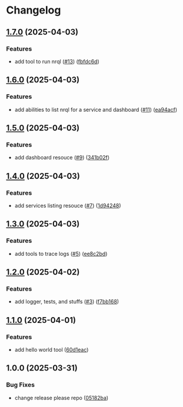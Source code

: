 # Changelog

## [1.7.0](https://github.com/ducduyn31/nr-mcp/compare/v1.6.0...v1.7.0) (2025-04-03)


### Features

* add tool to run nrql ([#13](https://github.com/ducduyn31/nr-mcp/issues/13)) ([fbfdc6d](https://github.com/ducduyn31/nr-mcp/commit/fbfdc6d43dfea07ede2b50e5b646f49894449d1f))

## [1.6.0](https://github.com/ducduyn31/nr-mcp/compare/v1.5.0...v1.6.0) (2025-04-03)


### Features

* add abilities to list nrql for a service and dashboard ([#11](https://github.com/ducduyn31/nr-mcp/issues/11)) ([ea94acf](https://github.com/ducduyn31/nr-mcp/commit/ea94acf0175421630ebc04e2d058b638469e2e14))

## [1.5.0](https://github.com/ducduyn31/nr-mcp/compare/v1.4.0...v1.5.0) (2025-04-03)


### Features

* add dashboard resouce ([#9](https://github.com/ducduyn31/nr-mcp/issues/9)) ([341b02f](https://github.com/ducduyn31/nr-mcp/commit/341b02fb711d22055650b189f00dff5185a960e7))

## [1.4.0](https://github.com/ducduyn31/nr-mcp/compare/v1.3.0...v1.4.0) (2025-04-03)


### Features

* add services listing resouce ([#7](https://github.com/ducduyn31/nr-mcp/issues/7)) ([1d94248](https://github.com/ducduyn31/nr-mcp/commit/1d94248abf361cf96aaffd0522ef950e135bf50c))

## [1.3.0](https://github.com/ducduyn31/nr-mcp/compare/v1.2.0...v1.3.0) (2025-04-03)


### Features

* add tools to trace logs ([#5](https://github.com/ducduyn31/nr-mcp/issues/5)) ([ee8c2bd](https://github.com/ducduyn31/nr-mcp/commit/ee8c2bdab477f747016e4668421fa7fa3abb4c27))

## [1.2.0](https://github.com/ducduyn31/nr-mcp/compare/v1.1.0...v1.2.0) (2025-04-02)


### Features

* add logger, tests, and stuffs ([#3](https://github.com/ducduyn31/nr-mcp/issues/3)) ([f7bb168](https://github.com/ducduyn31/nr-mcp/commit/f7bb168dc17941e41b75709b26727ae23a18c0f4))

## [1.1.0](https://github.com/ducduyn31/nr-mcp/compare/v1.0.0...v1.1.0) (2025-04-01)


### Features

* add hello world tool ([60d1eac](https://github.com/ducduyn31/nr-mcp/commit/60d1eac3bcc846780d8200584dbfd9b05eebb8e2))

## 1.0.0 (2025-03-31)


### Bug Fixes

* change release please repo ([05182ba](https://github.com/ducduyn31/nr-mcp/commit/05182bab6cd5af8b0b86684841e59998dd91aef3))

